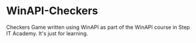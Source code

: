 # WinAPI-Checkers
Checkers Game written using WinAPI as part of the WinAPI course in Step IT Academy.
It's just for learning.
